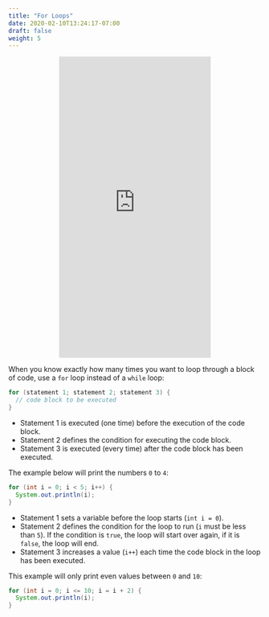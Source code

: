 ```yaml
---
title: "For Loops"
date: 2020-02-10T13:24:17-07:00
draft: false
weight: 5
---
```


<p style="text-align: center;"><iframe width="60%" height="600px" src="https://www.youtube.com/embed/QHM7dmhFP64" frameborder="0" allow="accelerometer; autoplay; clipboard-write; encrypted-media; gyroscope; picture-in-picture" allowfullscreen></iframe></p>

<!--<link rel="stylesheet" href="../../style.css">-->

When you know exactly how many times you want to loop through a block of code, use a `for` loop instead of a `while` loop:

```java
for (statement 1; statement 2; statement 3) {
  // code block to be executed
}
```

- Statement 1 is executed (one time) before the execution of the code block.
- Statement 2 defines the condition for executing the code block.
- Statement 3 is executed (every time) after the code block has been executed.

The example below will print the numbers `0` to `4`:

```java
for (int i = 0; i < 5; i++) {
  System.out.println(i);
}
```

- Statement 1 sets a variable before the loop starts (`int i = 0`).
- Statement 2 defines the condition for the loop to run (`i` must be less than `5`). If the condition is `true`, the loop will start over again, if it is `false`, the loop will end.
- Statement 3 increases a value (`i++`) each time the code block in the loop has been executed.

This example will only print even values between `0` and `10`:

```java
for (int i = 0; i <= 10; i = i + 2) {
  System.out.println(i);
}
```
